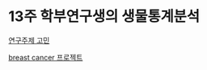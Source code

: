 # 13주 학부연구생의 생물통계분석

[연구주제 고민](https://koojaekwan.github.io/Researcher_undergraduated/%EC%97%B0%EA%B5%AC%EC%A3%BC%EC%A0%9Chtml.html#(1))

[breast cancer 프로젝트](https://koojaekwan.github.io/Researcher_undergraduated/breast.html)  
